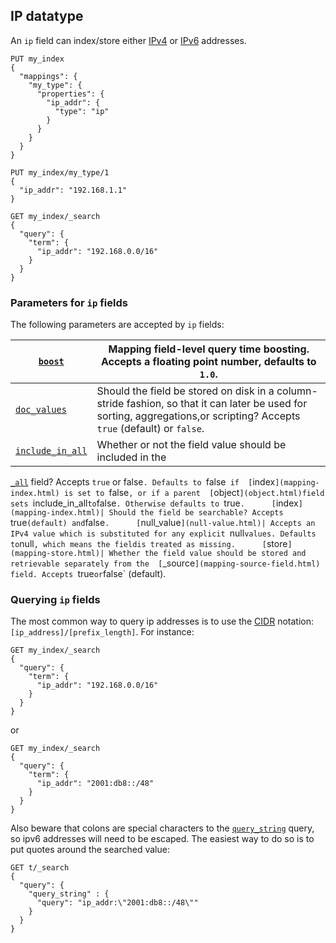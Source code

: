 ## IP datatype

An `ip` field can index/store either [IPv4](https://en.wikipedia.org/wiki/IPv4) or [IPv6](https://en.wikipedia.org/wiki/IPv6) addresses.
    
    
    PUT my_index
    {
      "mappings": {
        "my_type": {
          "properties": {
            "ip_addr": {
              "type": "ip"
            }
          }
        }
      }
    }
    
    PUT my_index/my_type/1
    {
      "ip_addr": "192.168.1.1"
    }
    
    GET my_index/_search
    {
      "query": {
        "term": {
          "ip_addr": "192.168.0.0/16"
        }
      }
    }

### Parameters for `ip` fields

The following parameters are accepted by `ip` fields:

[`boost`](mapping-boost.html)| Mapping field-level query time boosting. Accepts a floating point number, defaults to `1.0`.     
---|---    
[`doc_values`](doc-values.html)| Should the field be stored on disk in a column-stride fashion, so that it can later be used for sorting, aggregations,or scripting? Accepts `true` (default) or `false`.     
[`include_in_all`](include-in-all.html)| Whether or not the field value should be included in the 
[`_all`](mapping-all-field.html) field? Accepts `true` or false`. Defaults to `false` if 
[`index`](mapping-index.html) is set to `false`, or if a parent 
[`object`](object.html)field sets `include_in_all` to `false`. Otherwise defaults to `true`.     
[`index`](mapping-index.html)| Should the field be searchable? Accepts `true` (default) and `false`.     
[`null_value`](null-value.html)| Accepts an IPv4 value which is substituted for any explicit `null` values. Defaults to `null`, which means the fieldis treated as missing.     
[`store`](mapping-store.html)| Whether the field value should be stored and retrievable separately from the 
[`_source`](mapping-source-field.html) field. Accepts `true` or `false` (default).   
  
### Querying `ip` fields

The most common way to query ip addresses is to use the [CIDR](https://en.wikipedia.org/wiki/Classless_Inter-Domain_Routing#CIDR_notation) notation: `[ip_address]/[prefix_length]`. For instance:
    
    
    GET my_index/_search
    {
      "query": {
        "term": {
          "ip_addr": "192.168.0.0/16"
        }
      }
    }

or
    
    
    GET my_index/_search
    {
      "query": {
        "term": {
          "ip_addr": "2001:db8::/48"
        }
      }
    }

Also beware that colons are special characters to the 
[`query_string`](query-dsl-query-string-query.html) query, so ipv6 addresses will need to be escaped. The easiest way to do so is to put quotes around the searched value:
    
    
    GET t/_search
    {
      "query": {
        "query_string" : {
          "query": "ip_addr:\"2001:db8::/48\""
        }
      }
    }
